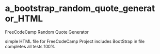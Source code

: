# a_bootstrap_random_quote_generator_HTML
FreeCodeCamp Random Quote Generator

simple HTML file for FreeCodeCamp Project
includes BootStrap in file
completes all tests 100%
